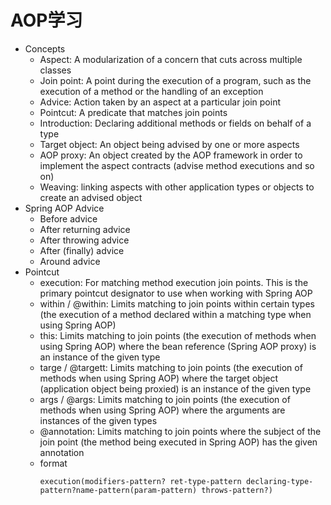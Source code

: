 # AOP学习
- Concepts
  - Aspect: A modularization of a concern that cuts across multiple classes
  - Join point: A point during the execution of a program, such as the execution of a method or the handling of an exception
  - Advice: Action taken by an aspect at a particular join point
  - Pointcut: A predicate that matches join points
  - Introduction: Declaring additional methods or fields on behalf of a type
  - Target object: An object being advised by one or more aspects
  - AOP proxy: An object created by the AOP framework in order to implement the aspect contracts (advise method executions and so on)
  - Weaving: linking aspects with other application types or objects to create an advised object
- Spring AOP Advice
  - Before advice
  - After returning advice
  - After throwing advice
  - After (finally) advice
  - Around advice
- Pointcut
  - execution: For matching method execution join points. This is the primary pointcut designator to use when working with Spring AOP
  - within / @within: Limits matching to join points within certain types (the execution of a method declared within a matching type when using Spring AOP)
  - this: Limits matching to join points (the execution of methods when using Spring AOP) where the bean reference (Spring AOP proxy) is an instance of the given type
  - targe / @targett: Limits matching to join points (the execution of methods when using Spring AOP) where the target object (application object being proxied) is an instance of the given type
  - args / @args: Limits matching to join points (the execution of methods when using Spring AOP) where the arguments are instances of the given types
  - @annotation: Limits matching to join points where the subject of the join point (the method being executed in Spring AOP) has the given annotation
  - format
    ```
    execution(modifiers-pattern? ret-type-pattern declaring-type-pattern?name-pattern(param-pattern) throws-pattern?)
    ```